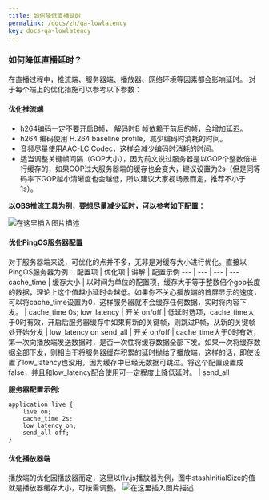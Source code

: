 ```yaml
---
title: 如何降低直播延时
permalink: /docs/zh/qa-lowlatency
key: docs-qa-lowlatency
---
```


### 如何降低直播延时？
在直播过程中，推流端、服务器端、播放器、网络环境等因素都会影响延时。
对于每个端上的优化措施可以参考以下参数：
#### 优化推流端
 * h264编码一定不要开启B帧， 解码时B 帧依赖于前后的帧，会增加延迟。
 * h264 编码使用 H.264 baseline profile，减少编码时消耗的时间。
 * 音频尽量使用AAC-LC Codec，这样会减少编码时消耗的时间。
 * 适当调整关键帧间隔（GOP大小），因为前文说过服务器是以GOP个整数倍进行缓存的，如果GOP过大服务器端的缓存也会变大，建议设置为2s（但是同等码率下GOP越小清晰度也会越低，所以建议大家视场景而定，推荐不小于1s）。

**以OBS推流工具为例，要想尽量减少延时，可以参考如下配置：**

![在这里插入图片描述](https://img-blog.csdnimg.cn/20200809184926255.png?x-oss-process=image/watermark,type_ZmFuZ3poZW5naGVpdGk,shadow_10,text_aHR0cHM6Ly9ibG9nLmNzZG4ubmV0L2ltcGluZ28=,size_16,color_FFFFFF,t_70)


#### 优化PingOS服务器配置
对于服务器端来说，可优化的点并不多，无非是对缓存大小进行优化。直接以PingOS服务器为例：
配置项 | 优化项 | 讲解 | 配置示例
--- | --- | --- | ---
cache_time | 缓存大小 | 以时间为单位的配置项，缓存大于等于整数倍个gop长度的数据，理论上这个值越小延时会越低。如果你不关心播放端的首屏显示的速度，可以将cache_time设置为0，这样服务器就不会缓存任何数据，实时将内容下发。 | cache_time 0s;
low_latency | 开关 on/off | 低延时选项，cache_time大于0时有效，开启后服务器缓存中如果有新的关键帧，则跳过P帧，从新的关键帧处开始分发 | low_latency on
send_all | 开关 on/off | cache_time大于0时有效，第一次向播放端发送数据时，是否一次性将缓存数据全部下发。如果一次将缓存数据全部下发，则相当于将服务器缓存积累的延时抛给了播放端，这样的话，即使设置了low_latency也没用，因为缓存中已经无数据可跳过。将这个配置设置成false，并且和low_latency配合使用可一定程度上降低延时。 | send_all

**服务器配置示例:**
```nginx
application live {
    live on;
    cache_time 2s;
    low_latency on;
    send_all off;
}
```
#### 优化播放器端
播放端的优化因播放器而定，这里以flv.js播放器为例，图中stashInitialSize的值就是播放器缓存大小，可按需调整。
![在这里插入图片描述](https://img-blog.csdnimg.cn/20200809185407618.png?x-oss-process=image/watermark,type_ZmFuZ3poZW5naGVpdGk,shadow_10,text_aHR0cHM6Ly9ibG9nLmNzZG4ubmV0L2ltcGluZ28=,size_16,color_FFFFFF,t_70)
